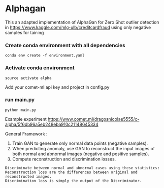 # Alphagan

This an adapted implementation of AlphaGan  for Zero Shot outlier detection in https://www.kaggle.com/mlg-ulb/creditcardfraud
using only negative samples for taining 

###  Create conda environment with all dependencies 
``` conda env create -f environment.yaml ```

###  Activate conda environment 
```source activate alpha```

Add your comet-ml api key and project in config.py 

###  run main.py 
```python main.py```

Example experiment https://www.comet.ml/dragosnicolae5555/c-alpha/5f6db96a5eb248eba910c21148645334

General Framework :
 1.   Train GAN to generate only normal data points (negative samples).
 2.   When predicting anomaly, use GAN to reconstruct the input images of both normal and abnormal images (negative and positive samples).
 3.   Compute reconstruction  and discrimination losses.
    
    Discriminate between normal and abnormal cases using these statistics: 
    Reconstruction loss are the differences between original and reconstructed images.
    Discrimination loss is simply the output of the Discriminator.
    
    
    
    

